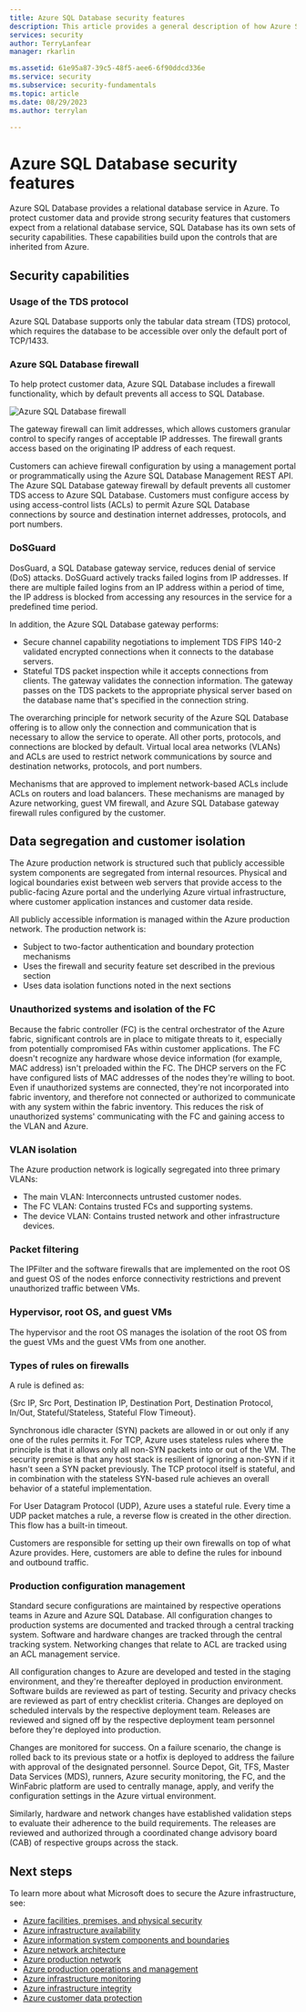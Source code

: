 ```yaml
---
title: Azure SQL Database security features
description: This article provides a general description of how Azure SQL Database protects customer data in Azure.
services: security
author: TerryLanfear
manager: rkarlin

ms.assetid: 61e95a87-39c5-48f5-aee6-6f90ddcd336e
ms.service: security
ms.subservice: security-fundamentals
ms.topic: article
ms.date: 08/29/2023
ms.author: terrylan

---
```


# Azure SQL Database security features    
Azure SQL Database provides a relational database service in Azure. To protect customer data and provide strong security features that customers expect from a relational database service, SQL Database has its own sets of security capabilities. These capabilities build upon the controls that are inherited from Azure.

## Security capabilities

### Usage of the TDS protocol
Azure SQL Database supports only the tabular data stream (TDS) protocol, which requires the database to be accessible over only the default port of TCP/1433.

### Azure SQL Database firewall
To help protect customer data, Azure SQL Database includes a firewall functionality, which by default prevents all access to SQL Database.

![Azure SQL Database firewall](./media/infrastructure-sql/sql-database-firewall.png)

The gateway firewall can limit addresses, which allows customers granular control to specify ranges of acceptable IP addresses. The firewall grants access based on the originating IP address of each request.

Customers can achieve firewall configuration by using a management portal or programmatically using the Azure SQL Database Management REST API. The Azure SQL Database gateway firewall by default prevents all customer TDS access to Azure SQL Database. Customers must configure access by using access-control lists (ACLs) to permit Azure SQL Database connections by source and destination internet addresses, protocols, and port numbers.

### DoSGuard
DosGuard, a SQL Database gateway service, reduces denial of service (DoS) attacks. DoSGuard actively tracks failed logins from IP addresses. If there are multiple failed logins from an IP address within a period of time, the IP address is blocked from accessing any resources in the service for a predefined time period.

In addition, the Azure SQL Database gateway performs:

- Secure channel capability negotiations to implement TDS FIPS 140-2 validated encrypted connections when it connects to the database servers.
- Stateful TDS packet inspection while it accepts connections from clients. The gateway validates the connection information. The gateway passes on the TDS packets to the appropriate physical server based on the database name that's specified in the connection string.

The overarching principle for network security of the Azure SQL Database offering is to allow only the connection and communication that is necessary to allow the service to operate. All other ports, protocols, and connections are blocked by default. Virtual local area networks (VLANs) and ACLs are used to restrict network communications by source and destination networks, protocols, and port numbers.

Mechanisms that are approved to implement network-based ACLs include ACLs on routers and load balancers. These mechanisms are managed by Azure networking, guest VM firewall, and Azure SQL Database gateway firewall rules configured by the customer.

## Data segregation and customer isolation
The Azure production network is structured such that publicly accessible system components are segregated from internal resources. Physical and logical boundaries exist between web servers that provide access to the public-facing Azure portal and the underlying Azure virtual infrastructure, where customer application instances and customer data reside.

All publicly accessible information is managed within the Azure production network. The production network is:

- Subject to two-factor authentication and boundary protection mechanisms
- Uses the firewall and security feature set described in the previous section
- Uses data isolation functions noted in the next sections

### Unauthorized systems and isolation of the FC
Because the fabric controller (FC) is the central orchestrator of the Azure fabric, significant controls are in place to mitigate threats to it, especially from potentially compromised FAs within customer applications. The FC doesn't recognize any hardware whose device information (for example, MAC address) isn't preloaded within the FC. The DHCP servers on the FC have configured lists of MAC addresses of the nodes they're willing to boot. Even if unauthorized systems are connected, they're not incorporated into fabric inventory, and therefore not connected or authorized to communicate with any system within the fabric inventory. This reduces the risk of unauthorized systems' communicating with the FC and gaining access to the VLAN and Azure.

### VLAN isolation
The Azure production network is logically segregated into three primary VLANs:

- The main VLAN: Interconnects untrusted customer nodes.
- The FC VLAN: Contains trusted FCs and supporting systems.
- The device VLAN: Contains trusted network and other infrastructure devices.

### Packet filtering
The IPFilter and the software firewalls that are implemented on the root OS and guest OS of the nodes enforce connectivity restrictions and prevent unauthorized traffic between VMs.

### Hypervisor, root OS, and guest VMs
The hypervisor and the root OS manages the isolation of the root OS from the guest VMs and the guest VMs from one another.

### Types of rules on firewalls
A rule is defined as:

{Src IP, Src Port, Destination IP, Destination Port, Destination Protocol, In/Out, Stateful/Stateless, Stateful Flow Timeout}.

Synchronous idle character (SYN) packets are allowed in or out only if any one of the rules permits it. For TCP, Azure uses stateless rules where the principle is that it allows only all non-SYN packets into or out of the VM. The security premise is that any host stack is resilient of ignoring a non-SYN if it hasn't seen a SYN packet previously. The TCP protocol itself is stateful, and in combination with the stateless SYN-based rule achieves an overall behavior of a stateful implementation.

For User Datagram Protocol (UDP), Azure uses a stateful rule. Every time a UDP packet matches a rule, a reverse flow is created in the other direction. This flow has a built-in timeout.

Customers are responsible for setting up their own firewalls on top of what Azure provides. Here, customers are able to define the rules for inbound and outbound traffic.

### Production configuration management
Standard secure configurations are maintained by respective operations teams in Azure and Azure SQL Database. All configuration changes to production systems are documented and tracked through a central tracking system. Software and hardware changes are tracked through the central tracking system. Networking changes that relate to ACL are tracked using an ACL management service.

All configuration changes to Azure are developed and tested in the staging environment, and they're thereafter deployed in production environment. Software builds are reviewed as part of testing. Security and privacy checks are reviewed as part of entry checklist criteria. Changes are deployed on scheduled intervals by the respective deployment team. Releases are reviewed and signed off by the respective deployment team personnel before they're deployed into production.

Changes are monitored for success. On a failure scenario, the change is rolled back to its previous state or a hotfix is deployed to address the failure with approval of the designated personnel. Source Depot, Git, TFS, Master Data Services (MDS), runners, Azure security monitoring, the FC, and the WinFabric platform are used to centrally manage, apply, and verify the configuration settings in the Azure virtual environment.

Similarly, hardware and network changes have established validation steps to evaluate their adherence to the build requirements. The releases are reviewed and authorized through a coordinated change advisory board (CAB) of respective groups across the stack.

## Next steps
To learn more about what Microsoft does to secure the Azure infrastructure, see:

- [Azure facilities, premises, and physical security](physical-security.md)
- [Azure infrastructure availability](infrastructure-availability.md)
- [Azure information system components and boundaries](infrastructure-components.md)
- [Azure network architecture](infrastructure-network.md)
- [Azure production network](production-network.md)
- [Azure production operations and management](infrastructure-operations.md)
- [Azure infrastructure monitoring](infrastructure-monitoring.md)
- [Azure infrastructure integrity](infrastructure-integrity.md)
- [Azure customer data protection](protection-customer-data.md)
